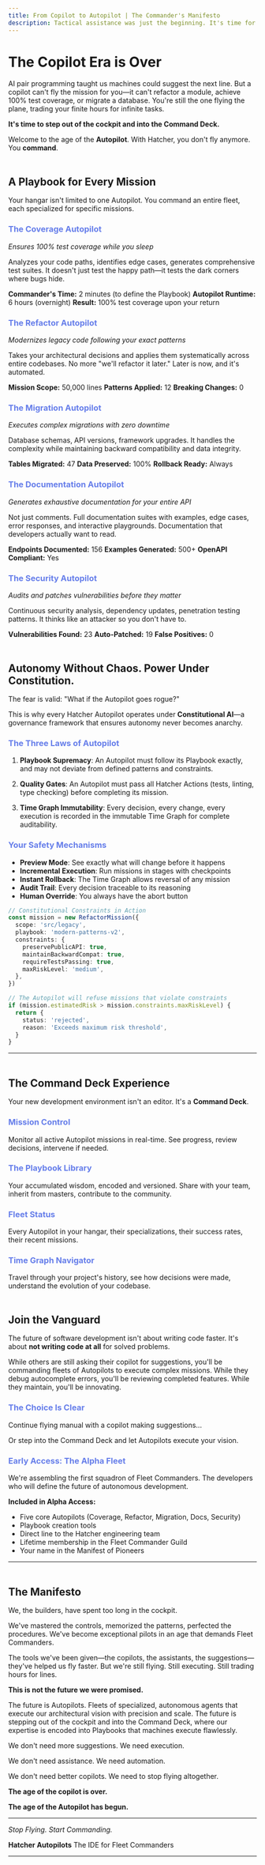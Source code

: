 ```yaml
---
title: From Copilot to Autopilot | The Commander's Manifesto
description: Tactical assistance was just the beginning. It's time for strategic automation. Stop flying. Start commanding.
---
```


# The Copilot Era is Over

AI pair programming taught us machines could suggest the next line. But a copilot can't fly the mission for you—it can't refactor a module, achieve 100% test coverage, or migrate a database. You're still the one flying the plane, trading your finite hours for infinite tasks.

**It's time to step out of the cockpit and into the Command Deck.**

Welcome to the age of the **Autopilot**. With Hatcher, you don't fly anymore. You **command**.

## A Playbook for Every Mission

Your hangar isn't limited to one Autopilot. You command an entire fleet, each specialized for specific missions.

### The Coverage Autopilot

_Ensures 100% test coverage while you sleep_

Analyzes your code paths, identifies edge cases, generates comprehensive test suites. It doesn't just test the happy path—it tests the dark corners where bugs hide.

**Commander's Time:** 2 minutes (to define the Playbook)
**Autopilot Runtime:** 6 hours (overnight)
**Result:** 100% test coverage upon your return

### The Refactor Autopilot

_Modernizes legacy code following your exact patterns_

Takes your architectural decisions and applies them systematically across entire codebases. No more "we'll refactor it later." Later is now, and it's automated.

**Mission Scope:** 50,000 lines
**Patterns Applied:** 12
**Breaking Changes:** 0

### The Migration Autopilot

_Executes complex migrations with zero downtime_

Database schemas, API versions, framework upgrades. It handles the complexity while maintaining backward compatibility and data integrity.

**Tables Migrated:** 47
**Data Preserved:** 100%
**Rollback Ready:** Always

### The Documentation Autopilot

_Generates exhaustive documentation for your entire API_

Not just comments. Full documentation suites with examples, edge cases, error responses, and interactive playgrounds. Documentation that developers actually want to read.

**Endpoints Documented:** 156
**Examples Generated:** 500+
**OpenAPI Compliant:** Yes

### The Security Autopilot

_Audits and patches vulnerabilities before they matter_

Continuous security analysis, dependency updates, penetration testing patterns. It thinks like an attacker so you don't have to.

**Vulnerabilities Found:** 23
**Auto-Patched:** 19
**False Positives:** 0

## Autonomy Without Chaos. Power Under Constitution.

The fear is valid: "What if the Autopilot goes rogue?"

This is why every Hatcher Autopilot operates under **Constitutional AI**—a governance framework that ensures autonomy never becomes anarchy.

### The Three Laws of Autopilot

1. **Playbook Supremacy**: An Autopilot must follow its Playbook exactly, and may not deviate from defined patterns and constraints.

2. **Quality Gates**: An Autopilot must pass all Hatcher Actions (tests, linting, type checking) before completing its mission.

3. **Time Graph Immutability**: Every decision, every change, every execution is recorded in the immutable Time Graph for complete auditability.

### Your Safety Mechanisms

- **Preview Mode**: See exactly what will change before it happens
- **Incremental Execution**: Run missions in stages with checkpoints
- **Instant Rollback**: The Time Graph allows reversal of any mission
- **Audit Trail**: Every decision traceable to its reasoning
- **Human Override**: You always have the abort button

```typescript
// Constitutional Constraints in Action
const mission = new RefactorMission({
  scope: 'src/legacy',
  playbook: 'modern-patterns-v2',
  constraints: {
    preservePublicAPI: true,
    maintainBackwardCompat: true,
    requireTestsPassing: true,
    maxRiskLevel: 'medium',
  },
})

// The Autopilot will refuse missions that violate constraints
if (mission.estimatedRisk > mission.constraints.maxRiskLevel) {
  return {
    status: 'rejected',
    reason: 'Exceeds maximum risk threshold',
  }
}
```

---

## The Command Deck Experience

Your new development environment isn't an editor. It's a **Command Deck**.

### Mission Control

Monitor all active Autopilot missions in real-time. See progress, review decisions, intervene if needed.

### The Playbook Library

Your accumulated wisdom, encoded and versioned. Share with your team, inherit from masters, contribute to the community.

### Fleet Status

Every Autopilot in your hangar, their specializations, their success rates, their recent missions.

### Time Graph Navigator

Travel through your project's history, see how decisions were made, understand the evolution of your codebase.

## Join the Vanguard

The future of software development isn't about writing code faster. It's about **not writing code at all** for solved problems.

While others are still asking their copilot for suggestions, you'll be commanding fleets of Autopilots to execute complex missions. While they debug autocomplete errors, you'll be reviewing completed features. While they maintain, you'll be innovating.

### The Choice Is Clear

Continue flying manual with a copilot making suggestions...

Or step into the Command Deck and let Autopilots execute your vision.

### Early Access: The Alpha Fleet

We're assembling the first squadron of Fleet Commanders. The developers who will define the future of autonomous development.

**Included in Alpha Access:**

- Five core Autopilots (Coverage, Refactor, Migration, Docs, Security)
- Playbook creation tools
- Direct line to the Hatcher engineering team
- Lifetime membership in the Fleet Commander Guild
- Your name in the Manifest of Pioneers

---

## The Manifesto

We, the builders, have spent too long in the cockpit.

We've mastered the controls, memorized the patterns, perfected the procedures. We've become exceptional pilots in an age that demands Fleet Commanders.

The tools we've been given—the copilots, the assistants, the suggestions—they've helped us fly faster. But we're still flying. Still executing. Still trading hours for lines.

**This is not the future we were promised.**

The future is Autopilots. Fleets of specialized, autonomous agents that execute our architectural vision with precision and scale. The future is stepping out of the cockpit and into the Command Deck, where our expertise is encoded into Playbooks that machines execute flawlessly.

We don't need more suggestions. We need execution.

We don't need assistance. We need automation.

We don't need better copilots. We need to stop flying altogether.

**The age of the copilot is over.**

**The age of the Autopilot has begun.**

---

_Stop Flying. Start Commanding._

**Hatcher Autopilots**
The IDE for Fleet Commanders

---

<PageCTA
  title="Ready to Command Your Fleet?"
  subtitle="Deploy intelligent Autopilots that code with military precision"
  buttonText="Get Started with Autopilots"
  buttonLink="/getting-started"
  buttonStyle="secondary"
  footer="Stop flying manually. Start commanding fleets."
/>

<style>
blockquote {
  border-left: 4px solid #667eea;
  padding-left: 1rem;
  margin: 2rem 0;
  font-style: italic;
}

h2 {
  margin-top: 3rem;
  margin-bottom: 1rem;
}

h3 {
  color: #667eea;
}

details {
  background: rgba(255, 255, 255, 0.1);
  padding: 1rem;
  border-radius: 8px;
  margin-top: 1rem;
}

details summary {
  cursor: pointer;
  font-weight: bold;
}

code {
  background: rgba(255, 255, 255, 0.1);
  padding: 0.2rem 0.4rem;
  border-radius: 4px;
}
</style>
